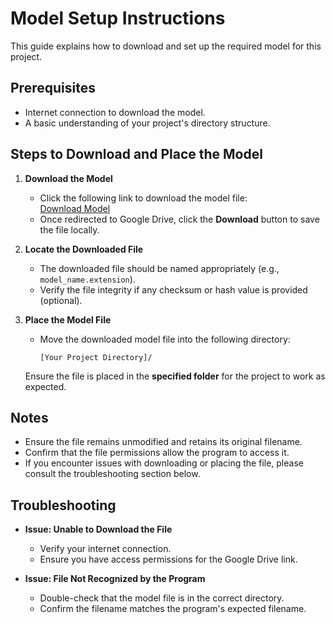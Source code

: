 # Model Setup Instructions

This guide explains how to download and set up the required model for this project.  

## Prerequisites  

- Internet connection to download the model.  
- A basic understanding of your project's directory structure.  

## Steps to Download and Place the Model  

1. **Download the Model**  
   - Click the following link to download the model file:  
     [Download Model](https://drive.google.com/file/d/1FMc3VgxUOLFTTyOssKnuA0svQq2tZtJ4/view)  
   - Once redirected to Google Drive, click the **Download** button to save the file locally.

2. **Locate the Downloaded File**  
   - The downloaded file should be named appropriately (e.g., `model_name.extension`).  
   - Verify the file integrity if any checksum or hash value is provided (optional).

3. **Place the Model File**  
   - Move the downloaded model file into the following directory:  
     ```
     [Your Project Directory]/
     ```  

   Ensure the file is placed in the **specified folder** for the project to work as expected.

## Notes  

- Ensure the file remains unmodified and retains its original filename.  
- Confirm that the file permissions allow the program to access it.  
- If you encounter issues with downloading or placing the file, please consult the troubleshooting section below.  

## Troubleshooting  

- **Issue: Unable to Download the File**  
  - Verify your internet connection.  
  - Ensure you have access permissions for the Google Drive link.  

- **Issue: File Not Recognized by the Program**  
  - Double-check that the model file is in the correct directory.  
  - Confirm the filename matches the program's expected filename.
